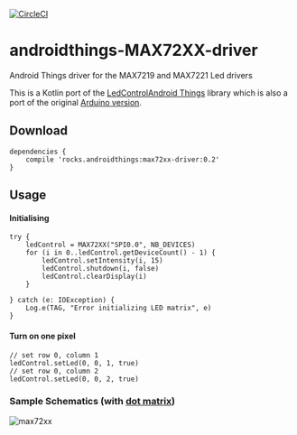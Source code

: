 [![CircleCI](https://circleci.com/gh/mplacona/androidthings-MAX72XX-driver/tree/master.svg?style=shield&circle-token=a66a3161b18d4496384813831347fbbe942574b9)](https://circleci.com/gh/mplacona/androidthings-MAX72XX-driver/tree/master)

# androidthings-MAX72XX-driver
Android Things driver for the MAX7219 and MAX7221 Led drivers

This is a Kotlin port of the [LedControlAndroid Things](https://github.com/Nilhcem/ledcontrol-androidthings) 
library which is also a port of the original [Arduino version](https://github.com/digistump/DigistumpArduino).

Download
--------------
```
dependencies {
    compile 'rocks.androidthings:max72xx-driver:0.2'
}
```

Usage
--------------

#### Initialising
```
try {
    ledControl = MAX72XX("SPI0.0", NB_DEVICES)
    for (i in 0..ledControl.getDeviceCount() - 1) {
        ledControl.setIntensity(i, 15)
        ledControl.shutdown(i, false)
        ledControl.clearDisplay(i)
    }

} catch (e: IOException) {
    Log.e(TAG, "Error initializing LED matrix", e)
}
```

#### Turn on one pixel
```
// set row 0, column 1
ledControl.setLed(0, 0, 1, true)
// set row 0, column 2
ledControl.setLed(0, 0, 2, true)
```

### Sample Schematics (with [dot matrix](http://amzn.to/2uiDyX6))
![max72xx](https://user-images.githubusercontent.com/221627/27806299-9c378310-6031-11e7-885c-49f00e91848b.png)

